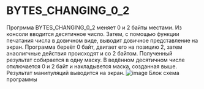 # BYTES_CHANGING_0_2
Прогрмма BYTES_CHANGING_0_2 меняет 0 и 2 байты местами.
Из консоли вводится десятичное число. Затем, с помощью функции печатания числа в довичном виде, выводит довичное представление на экран.
Программа береёт 0 байт, двигает его на позицию 2, затем анаолигчные действия происходят и со 2 байтом. Полученный результат собирается в одну маску.
В ведённом десятичном числе отключается 0 и 2 байт и накладывется маска, созданная выше. Результат манипуляций выводится на экран.
![image](https://github.com/Lexmur/BYTES_CHANGING_0_2/assets/125269024/c18f92e1-2209-4784-98f3-3d2f02cd0a24)
Блок схема программы
